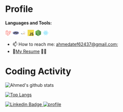 # Profile


**Languages and Tools:**  

<code><img height="20" src="https://raw.githubusercontent.com/github/explore/80688e429a7d4ef2fca1e82350fe8e3517d3494d/topics/laravel/laravel.png"></code>
<code><img height="20" src="https://raw.githubusercontent.com/github/explore/80688e429a7d4ef2fca1e82350fe8e3517d3494d/topics/php/php.png"></code>
<code><img height="20" src="https://raw.githubusercontent.com/github/explore/80688e429a7d4ef2fca1e82350fe8e3517d3494d/topics/mysql/mysql.png"></code>
<code><img height="20" src="https://raw.githubusercontent.com/github/explore/80688e429a7d4ef2fca1e82350fe8e3517d3494d/topics/javascript/javascript.png"></code>
<code><img height="20" src="https://raw.githubusercontent.com/github/explore/80688e429a7d4ef2fca1e82350fe8e3517d3494d/topics/nodejs/nodejs.png"></code>
<code><img height="20" src="https://raw.githubusercontent.com/github/explore/80688e429a7d4ef2fca1e82350fe8e3517d3494d/topics/react/react.png"></code>

- 📫 How to reach me: ahmedatef62437@gmail.com;
- 📝[My Resume](https://www.linkedin.com/in/ahmed-a-1b9362184/detail/overlay-view/urn:li:fsd_profileTreasuryMedia:(ACoAACt6mJ0Bpf9lt8ivVz1kC9N-_yZQPeL2rqM,1614114790174)/) 👨‍💻

# Coding Activity


![Ahmed's github stats](https://github-readme-stats.vercel.app/api?username=ahmedatef00&show_icons=true&hide=prs,issues,contribs&show_owner=true&include_all_commits=true&V=2)

[![Top Langs](https://github-readme-stats.vercel.app/api/top-langs/?username=ahmedatef00&langs_count=20)](https://github.com/anuraghazra/github-readme-stats)

 
 [![Linkedin Badge](https://img.shields.io/badge/-Ahmed%20Atef-292929?style=flat-square&logo=Linkedin&logoColor=white&link=https://www.linkedin.com/in/ahmed-a-1b9362184/) ![profile](https://gpvc.arturio.dev/ahmedatef00)](https://www.linkedin.com/in/ahmed-a-1b9362184//)
 
